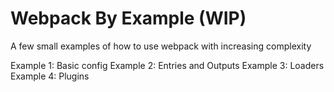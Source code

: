 # Webpack By Example (WIP)

A few small examples of how to use webpack with increasing complexity

Example 1: Basic config
Example 2: Entries and Outputs
Example 3: Loaders
Example 4: Plugins
